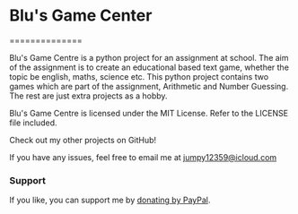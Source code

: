 # Blu's Game Center
==============

Blu's Game Centre is a python project for an assignment at school. The aim of the assignment is to create an educational based text game, whether the topic be english, maths, science etc. This python project contains two games which are part of the assignment, Arithmetic and Number Guessing. The rest are just extra projects as a hobby.

Blu's Game Centre is licensed under the MIT License. Refer to the LICENSE file included.

Check out my other projects on GitHub!

If you have any issues, feel free to email me at jumpy12359@icloud.com

### Support
If you like, you can support me by [donating by PayPal](https://www.paypal.com/cgi-bin/webscr?cmd=_s-xclick&hosted_button_id=K899FANUJ2ZXW).